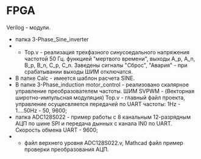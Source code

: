 # FPGA
Verilog - модули.

- папка 3-Phase_Sine_inverter
- - Top.v - реализация трехфазного синусоедального напряжения частотой 50 Гц. 
функцией "мертвого времени", выходы A_p, A_n, B_p, B_n, C_p, C_n.
Заведены сигналы "Сброс", "Авария" - при срабатывании выходы ШИМ отключатся.  
- В папке Calc - имеется шаблон расчета SINE.
- В папке 3-Phase_induction motor_control - реализовано скалярное управление преобразователем частоты. ШИМ SVPWM - (Векторная широтно-импульсная модуляция)
	Top.v - главный файл проекта, управление осущесвляется передачей по UART частоты: 1Hz - 1....50Hz - 50, 9600; 
- папка ADC128S022 - пример работы с 8 канальным 12-разрядным АЦП по шине SPI и передача дынных с канала IN0  по UART. Cкорость обмена UART - 9600;
- - файл верхнего уровня ADC128S022.v, Mathcad файл пример проверки преобразования АЦП.